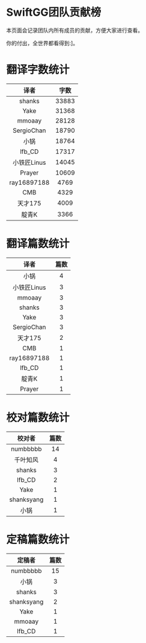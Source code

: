 
# SwiftGG团队贡献榜

本页面会记录团队内所有成员的贡献，方便大家进行查看。

你的付出，全世界都看得到:]。

# 翻译字数统计

| 译者 | 字数 |
| :------------: | :------------: |
| shanks | 33883 |
| Yake | 31368 |
| mmoaay | 28128 |
| SergioChan | 18790 |
| 小锅 | 18764 |
| lfb_CD | 17317 |
| 小铁匠Linus | 14045 |
| Prayer | 10609 |
| ray16897188 | 4769 |
| CMB | 4329 |
| 天才175 | 4009 |
| 靛青K | 3366 |


# 翻译篇数统计

| 译者 | 篇数 |
| :------------: | :------------: |
| 小锅 | 4 |
| 小铁匠Linus | 3 |
| mmoaay | 3 |
| shanks | 3 |
| Yake | 3 |
| SergioChan | 3 |
| 天才175 | 2 |
| CMB | 1 |
| ray16897188 | 1 |
| lfb_CD | 1 |
| 靛青K | 1 |
| Prayer | 1 |


# 校对篇数统计

| 校对者 | 篇数 |
| :------------: | :------------: |
| numbbbbb | 14 |
| 千叶知风 | 4 |
| shanks | 3 |
| lfb_CD | 2 |
| Yake | 1 |
| shanksyang | 1 |
| 小锅 | 1 |


# 定稿篇数统计

| 定稿者 | 篇数 |
| :------------: | :------------: |
| numbbbbb | 15 |
| 小锅 | 3 |
| shanks | 3 |
| shanksyang | 2 |
| Yake | 1 |
| mmoaay | 1 |
| lfb_CD | 1 |